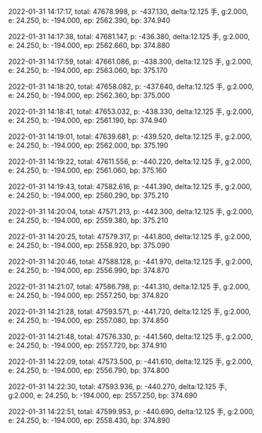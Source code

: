 2022-01-31 14:17:17, total: 47678.998, p: -437.130, delta:12.125 手, g:2.000, e: 24.250, b: -194.000, ep: 2562.390, bp: 374.940

2022-01-31 14:17:38, total: 47681.147, p: -436.380, delta:12.125 手, g:2.000, e: 24.250, b: -194.000, ep: 2562.660, bp: 374.880

2022-01-31 14:17:59, total: 47661.086, p: -438.300, delta:12.125 手, g:2.000, e: 24.250, b: -194.000, ep: 2563.060, bp: 375.170

2022-01-31 14:18:20, total: 47658.082, p: -437.640, delta:12.125 手, g:2.000, e: 24.250, b: -194.000, ep: 2562.360, bp: 375.000

2022-01-31 14:18:41, total: 47653.032, p: -438.330, delta:12.125 手, g:2.000, e: 24.250, b: -194.000, ep: 2561.190, bp: 374.940

2022-01-31 14:19:01, total: 47639.681, p: -439.520, delta:12.125 手, g:2.000, e: 24.250, b: -194.000, ep: 2562.000, bp: 375.190

2022-01-31 14:19:22, total: 47611.556, p: -440.220, delta:12.125 手, g:2.000, e: 24.250, b: -194.000, ep: 2561.060, bp: 375.160

2022-01-31 14:19:43, total: 47582.616, p: -441.390, delta:12.125 手, g:2.000, e: 24.250, b: -194.000, ep: 2560.290, bp: 375.210

2022-01-31 14:20:04, total: 47571.213, p: -442.300, delta:12.125 手, g:2.000, e: 24.250, b: -194.000, ep: 2559.380, bp: 375.210

2022-01-31 14:20:25, total: 47579.317, p: -441.800, delta:12.125 手, g:2.000, e: 24.250, b: -194.000, ep: 2558.920, bp: 375.090

2022-01-31 14:20:46, total: 47588.128, p: -441.970, delta:12.125 手, g:2.000, e: 24.250, b: -194.000, ep: 2556.990, bp: 374.870

2022-01-31 14:21:07, total: 47586.798, p: -441.310, delta:12.125 手, g:2.000, e: 24.250, b: -194.000, ep: 2557.250, bp: 374.820

2022-01-31 14:21:28, total: 47593.571, p: -441.720, delta:12.125 手, g:2.000, e: 24.250, b: -194.000, ep: 2557.080, bp: 374.850

2022-01-31 14:21:48, total: 47576.330, p: -441.560, delta:12.125 手, g:2.000, e: 24.250, b: -194.000, ep: 2557.720, bp: 374.910

2022-01-31 14:22:09, total: 47573.500, p: -441.610, delta:12.125 手, g:2.000, e: 24.250, b: -194.000, ep: 2556.790, bp: 374.800

2022-01-31 14:22:30, total: 47593.936, p: -440.270, delta:12.125 手, g:2.000, e: 24.250, b: -194.000, ep: 2557.250, bp: 374.690

2022-01-31 14:22:51, total: 47599.953, p: -440.690, delta:12.125 手, g:2.000, e: 24.250, b: -194.000, ep: 2558.430, bp: 374.890